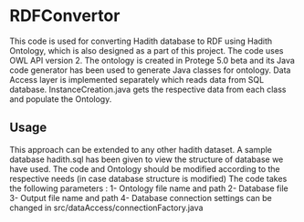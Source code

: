 # RDFConvertor

This code is used for converting Hadith database to RDF using Hadith Ontology, which is also designed as a part of this project. 
The code uses OWL API version 2. The ontology is created in Protege 5.0 beta and its Java code generator has been used to generate Java classes for ontology.
Data Access layer is implemented separately which reads data from SQL database. InstanceCreation.java gets the respective data from each class and populate the Ontology. 


## Usage

This approach can be extended to any other hadith dataset.
A sample database hadith.sql has been given to view the structure of database we have used. 
The code and Ontology should be modified according to the respective needs (in case database structure is modified)
The code takes the following parameters :
1- Ontology file name and path
2- Database file
3- Output file name and path
4- Database connection settings can be changed in src/dataAccess/connectionFactory.java
